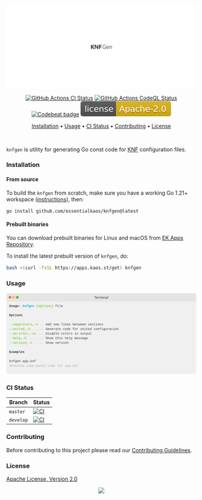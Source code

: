 <p align="center"><a href="#readme"><img src=".github/images/card.svg"/></a></p>

<p align="center">
  <a href="https://kaos.sh/w/knfgen/ci"><img src="https://kaos.sh/w/knfgen/ci.svg" alt="GitHub Actions CI Status" /></a>
  <a href="https://kaos.sh/w/knfgen/codeql"><img src="https://kaos.sh/w/knfgen/codeql.svg" alt="GitHub Actions CodeQL Status" /></a>
  <a href="https://kaos.sh/b/knfgen"><img src="https://kaos.sh/b/3ae560e1-1fef-4ca7-b46a-17558e105963.svg" alt="Codebeat badge" /></a>
  <a href="#license"><img src=".github/images/license.svg"/></a>
</p>

<p align="center"><a href="#installation">Installation</a> • <a href="#usage">Usage</a> • <a href="#ci-status">CI Status</a> • <a href="#contributing">Contributing</a> • <a href="#license">License</a></p>

<br/>

`knfgen` is utility for generating Go const code for [KNF](https://kaos.sh/knf-spec) configuration files.

### Installation

#### From source

To build the `knfgen` from scratch, make sure you have a working Go 1.21+ workspace ([instructions](https://go.dev/doc/install)), then:

```
go install github.com/essentialkaos/knfgen@latest
```

#### Prebuilt binaries

You can download prebuilt binaries for Linux and macOS from [EK Apps Repository](https://apps.kaos.st/knfgen/latest).

To install the latest prebuilt version of `knfgen`, do:

```bash
bash <(curl -fsSL https://apps.kaos.st/get) knfgen
```

### Usage

<img src=".github/images/usage.svg"/>

### CI Status

| Branch | Status |
|------------|--------|
| `master` | [![CI](https://kaos.sh/w/knfgen/ci.svg?branch=master)](https://kaos.sh/w/knfgen/ci?query=branch:master) |
| `develop` | [![CI](https://kaos.sh/w/knfgen/ci.svg?branch=develop)](https://kaos.sh/w/knfgen/ci?query=branch:develop) |

### Contributing

Before contributing to this project please read our [Contributing Guidelines](https://github.com/essentialkaos/contributing-guidelines#contributing-guidelines).

### License

[Apache License, Version 2.0](https://www.apache.org/licenses/LICENSE-2.0)

<p align="center"><a href="https://essentialkaos.com"><img src="https://gh.kaos.st/ekgh.svg"/></a></p>
